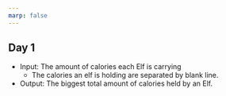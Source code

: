 ```yaml
---
marp: false
---
```


## Day 1

- Input: The amount of calories each Elf is carrying
	- The calories an elf is holding are separated by blank line.
- Output: The biggest total amount of calories held by an Elf.